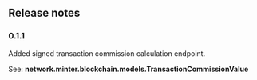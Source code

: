 ## Release notes

### 0.1.1
Added signed transaction commission calculation endpoint.

See: **network.minter.blockchain.models.TransactionCommissionValue**